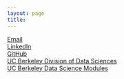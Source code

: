 ```yaml
---
layout: page
title:
---
```


[Email](mailto:jasonjiang@berkeley.edu) <br>
[LinkedIn](https://www.linkedin.com/in/jasonsjiang/) <br>
[GitHub](https://www.github.com/jasonsjiang) <br>
[UC Berkeley Division of Data Sciences](https://data.berkeley.edu/) <br>
[UC Berkeley Data Science Modules](https://ds-modules.github.io/DS-Modules/)
